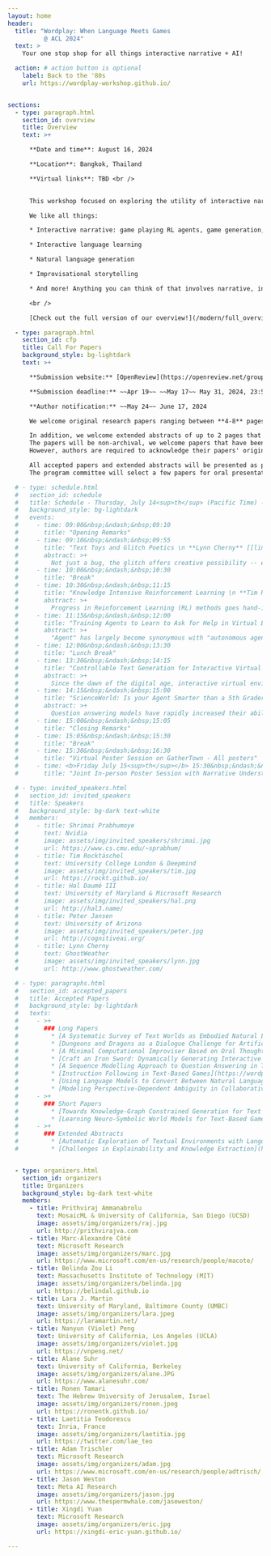 ```yaml
---
layout: home
header:
  title: "Wordplay: When Language Meets Games
          @ ACL 2024"
  text: >
    Your one stop shop for all things interactive narrative + AI!

  action: # action button is optional
    label: Back to the '80s
    url: https://wordplay-workshop.github.io/


sections:
  - type: paragraph.html
    section_id: overview
    title: Overview
    text: >+

      **Date and time**: August 16, 2024

      **Location**: Bangkok, Thailand

      **Virtual links**: TBD <br />
      

      This workshop focused on exploring the utility of interactive narratives, think everything from classic text-adventures like [Zork](http://textadventures.online/play/?story=http%3A%2F%2Fwww.ifarchive.org%2Fif-archive%2Fgames%2Fhugo%2Fhugozork.hex) to modern [Twine](https://twinery.org/) games, to fill a role as the learning environments of choice for language-based tasks including but not limited to storytelling. A few previous iterations of this workshop took place very successfully with hundreds of attendees, at NeurIPS 2018, NeurIPS 2020, & NAACL 2022. Since then, the community of people working in this area has rapidly increased. This workshop aims to be a centralized place where all researchers involved across a breadth of fields can interact and learn from each other. Furthermore, it will act as a showcase to the wider NLP/RL/Game communities on interactive narrative's place as a learning environment. The program will feature a collection of invited talks in addition to contributed talks and posters from each of these sections of the interactive narrative community and the wider NLP and RL communities.  <br />

      We like all things:

      * Interactive narrative: game playing RL agents, game generation, etc.

      * Interactive language learning

      * Natural language generation

      * Improvisational storytelling

      * And more! Anything you can think of that involves narrative, interactivity, and language!

      <br />

      [Check out the full version of our overview!](/modern/full_overview)

  - type: paragraph.html
    section_id: cfp
    title: Call For Papers
    background_style: bg-lightdark
    text: >+

      **Submission website:** [OpenReview](https://openreview.net/group?id=aclweb.org/ACL/2024/Workshop/Wordplay) 

      **Submission deadline:** ~~Apr 19~~ ~~May 17~~ May 31, 2024, 23:59 (Anywhere On Earth)

      **Author notification:** ~~May 24~~ June 17, 2024

      We welcome original research papers ranging between **4-8** pages in length (not including references or supplementary materials), formatted according to [the ACL 2023 style](https://acl-org.github.io/ACLPUB/formatting.html). Submissions should be in **.pdf** format. Since the review process is **double-blind**, all papers should be appropriately anonymised. Authors have the option of including supplementary manuscript containing further details of their work into **the same .pdf file**, it is entirely up to the reviewers to decide whether they wish to consult this additional material. Authors are strongly encouraged to make data and code publicly available whenever possible. The accepted papers will be posted on the workshop website and will not appear in the ACL proceedings.<br/>

      In addition, we welcome extended abstracts of up to 2 pages that describe open problems and challenges in this area.
      The papers will be non-archival, we welcome papers that have been published or submitted to other places.
      However, authors are required to acknowledge their papers' original appearance in such cases. <br/>

      All accepted papers and extended abstracts will be presented as posters.
      The program committee will select a few papers for oral presentation.

  # - type: schedule.html
  #   section_id: schedule
  #   title: Schedule - Thursday, July 14<sup>th</sup> (Pacific Time) - <a href="https://www.youtube.com/watch?v=XIQgB_MerAw">Live Session Recording</a>
  #   background_style: bg-lightdark
  #   events:
  #     - time: 09:00&nbsp;&ndash;&nbsp;09:10
  #       title: "Opening Remarks"
  #     - time: 09:10&nbsp;&ndash;&nbsp;09:55
  #       title: "Text Toys and Glitch Poetics \n **Lynn Cherny** [[link]](https://www.youtube.com/watch?v=XIQgB_MerAw&t=0)"
  #       abstract: >+
  #         Not just a bug, the glitch offers creative possibility -- especially in AI systems where we are travelers in a foggy latent space.  The glitch is usually a visual metaphor, but it is alive and well in text encodings too.  I'll talk about projects (mine and others') that explore neural spaces in poetic and game-like ways. Focusing on text play in this talk, we'll visit media collages, mistaken translations, cross-modal cutups, and the dusty bottoms of game databases in search of the uncanny glitch that make us laugh because it's true.
  #     - time: 10:00&nbsp;&ndash;&nbsp;10:30
  #       title: "Break"
  #     - time: 10:30&nbsp;&ndash;&nbsp;11:15
  #       title: "Knowledge Intensive Reinforcement Learning \n **Tim Rocktäschel** [[link]](https://www.youtube.com/watch?v=XIQgB_MerAw&t=5097)"
  #       abstract: >+
  #         Progress in Reinforcement Learning (RL) methods goes hand-in-hand with the development of challenging environments that test the limits of current approaches. While existing RL environments are either sufficiently complex or based on fast simulation, they are rarely both these things. Moreover, research in RL has predominantly focused on environments that can be approached tabula rasa, i.e., without agents requiring transfer of any domain or world knowledge outside of the simulated environment. I will talk about the NetHack Learning Environment (NLE), a scalable, procedurally generated, stochastic, rich, and challenging environment for research based on the popular single-player terminal-based rogue-like game, NetHack. We argue that NetHack is sufficiently complex to drive long-term research on problems such as exploration, planning, skill acquisition, and language-conditioned RL, while dramatically reducing the computational resources required to gather a large amount of experience. Interestingly, this game is extremely challenging even for human players who often need many years to solve it the first time and who generally consult external natural language knowledge sources like the NetHack Wiki to improve their skills. I will cover some of our recent work on utilizing language information in this challenging environment.
  #     - time: 11:15&nbsp;&ndash;&nbsp;12:00
  #       title: "Training Agents to Learn to Ask for Help in Virtual Environments \n **Hal Daumé III** [[link]](https://www.youtube.com/watch?v=XIQgB_MerAw&t=8456)"
  #       abstract: >+
  #         "Agent" has largely become synonymous with "autonomous agent", but I'll argue that scoping our study of agents to those that are fully autonomous is a mistake: instead, we should aim to train agents that can assist humans, and be assisted by humans. In line with this goal, I will describe recent and ongoing work in the space of assisted agent navigation, where agents can ask humans for help, and where they can describe their own behaviors. This talk will largely be based on joint work with Sudha Rao, Khanh Nguyen, Lingjun Zhao, and Yonatan Bisk.
  #     - time: 12:00&nbsp;&ndash;&nbsp;13:30
  #       title: "Lunch Break"
  #     - time: 13:30&nbsp;&ndash;&nbsp;14:15
  #       title: "Controllable Text Generation for Interactive Virtual Environments \n **Shrimai Prabhumoye** [[link]](https://youtu.be/XIQgB_MerAw?t=16409)"
  #       abstract: >+
  #         Since the dawn of the digital age, interactive virtual environments and electronic games have played a huge role in shaping our lives. Not only are they a source of entertainment but they also teach us important life skills such as strategic planning, collaboration, and problem solving. Therefore, online gamers expect their virtual environment to be aware of their situation (e.g., position in a game) and interact with them in natural language. In this talk, I describe novel techniques to generate text in a particular style. This talk provides an approach of generating engaging naturalistic conversation responses using knowledge generated by pre-trained language models, considering their recent success in a multitude of NLP tasks. The talk will conclude with exploring whether pretrained language models can be situated in these virtual spaces and generate dialogue in a zero-shot manner.
  #     - time: 14:15&nbsp;&ndash;&nbsp;15:00
  #       title: "ScienceWorld: Is your Agent Smarter than a 5th Grader? \n **Peter Jansen** [[link]](https://www.youtube.com/watch?v=XIQgB_MerAw&t=18727)"
  #       abstract: >+
  #         Question answering models have rapidly increased their ability to answer natural language questions in recent years, due in large part to large pre-trained neural network models called Language Models.  These language models have felled many benchmarks, including recently achieving an "A" grade on answering standardized multiple choice elementary science exams.  But how much do these language models truly know about elementary science, and how robust is their knowledge?  In this work, we present ScienceWorld, a new benchmark to test agents' scientific reasoning abilities.  ScienceWorld is an interactive text game environment that tasks agents with performing 30 tasks drawn from the elementary science curriculum, like melting ice, building simple electrical circuits, using pollinators to help grow fruits, or understanding dominant versus recessive genetic traits.  We show that current state-of-the-art language models that can easily answer elementary science questions, such as whether a metal fork is conductive or not, struggle when tasked to conduct an experiment to test this in a grounded, interactive environment, even with substantial training data.  This presents the question of whether current models are simply retrieving answers to questions by way of observing a large number of similar input examples, or if they have learned to reason about concepts in a reusable manner.  We hypothesize that agents need to be grounded in interactive environments to achieve such reasoning abilities.  Our experiments provide empirical evidence supporting this hypothesis -- showing that a 1.5 million parameter agent trained interactively for 100k steps outperforms an 11 billion parameter model statically trained for scientific question answering and reasoning via millions of expert demonstrations.
  #     - time: 15:00&nbsp;&ndash;&nbsp;15:05
  #       title: "Closing Remarks"
  #     - time: 15:05&nbsp;&ndash;&nbsp;15:30
  #       title: "Break"
  #     - time: 15:30&nbsp;&ndash;&nbsp;16:30
  #       title: "Virtual Poster Session on GatherTown - All posters"
  #     - time: <b>Friday July 15<sup>th</sup></b> 15:30&nbsp;&ndash;&nbsp;16:30
  #       title: "Joint In-person Poster Session with Narrative Understanding workshop - Regency ballroom on the 7<sup>th</sup> floor"

  # - type: invited_speakers.html
  #   section_id: invited_speakers
  #   title: Speakers
  #   background_style: bg-dark text-white
  #   members:
  #     - title: Shrimai Prabhumoye
  #       text: Nvidia
  #       image: assets/img/invited_speakers/shrimai.jpg
  #       url: https://www.cs.cmu.edu/~sprabhum/
  #     - title: Tim Rocktäschel
  #       text: University College London & Deepmind
  #       image: assets/img/invited_speakers/tim.jpg
  #       url: https://rockt.github.io/
  #     - title: Hal Daumé III
  #       text: University of Maryland & Microsoft Research
  #       image: assets/img/invited_speakers/hal.png
  #       url: http://hal3.name/
  #     - title: Peter Jansen
  #       text: University of Arizona
  #       image: assets/img/invited_speakers/peter.jpg
  #       url: http://cognitiveai.org/
  #     - title: Lynn Cherny
  #       text: GhostWeather
  #       image: assets/img/invited_speakers/lynn.jpg
  #       url: http://www.ghostweather.com/

  # - type: paragraphs.html
  #   section_id: accepted_papers
  #   title: Accepted Papers
  #   background_style: bg-lightdark
  #   texts:
  #     - >+
  #       ### Long Papers
  #         * [A Systematic Survey of Text Worlds as Embodied Natural Language Environments](https://wordplay-workshop.github.io/modern/assets/pdfs/3.pdf)
  #         * [Dungeons and Dragons as a Dialogue Challenge for Artificial Intelligence](https://wordplay-workshop.github.io/modern/assets/pdfs/4.pdf)
  #         * [A Minimal Computational Improviser Based on Oral Thought](https://wordplay-workshop.github.io/modern/assets/pdfs/5.pdf)
  #         * [Craft an Iron Sword: Dynamically Generating Interactive Game Characters by Prompting Large Language Models Tuned on Code](https://wordplay-workshop.github.io/modern/assets/pdfs/6.pdf)
  #         * [A Sequence Modelling Approach to Question Answering in Text-Based Games](https://wordplay-workshop.github.io/modern/assets/pdfs/8.pdf)
  #         * [Instruction Following in Text-Based Games](https://wordplay-workshop.github.io/modern/assets/pdfs/9.pdf)
  #         * [Using Language Models to Convert Between Natural Language and Game Commands](https://wordplay-workshop.github.io/modern/assets/pdfs/10.pdf)
  #         * [Modeling Perspective-Dependent Ambiguity in Collaborative Dialogue](https://wordplay-workshop.github.io/modern/assets/pdfs/12.pdf)
  #     - >+
  #       ### Short Papers
  #         * [Towards Knowledge-Graph Constrained Generation for Text Adventure Games](https://wordplay-workshop.github.io/modern/assets/pdfs/7.pdf)
  #         * [Learning Neuro-Symbolic World Models for Text-Based Game Playing Agents](https://wordplay-workshop.github.io/modern/assets/pdfs/14.pdf)
  #     - >+
  #       ### Extended Abstracts
  #         * [Automatic Exploration of Textual Environments with Language-Conditioned Autotelic Agents](https://wordplay-workshop.github.io/modern/assets/pdfs/11.pdf)
  #         * [Challenges in Explainability and Knowledge Extraction](https://wordplay-workshop.github.io/modern/assets/pdfs/13.pdf)


  - type: organizers.html
    section_id: organizers
    title: Organizers
    background_style: bg-dark text-white
    members:
      - title: Prithviraj Ammanabrolu
        text: MosaicML & University of California, San Diego (UCSD)
        image: assets/img/organizers/raj.jpg
        url: http://prithvirajva.com
      - title: Marc-Alexandre Côté
        text: Microsoft Research
        image: assets/img/organizers/marc.jpg
        url: https://www.microsoft.com/en-us/research/people/macote/
      - title: Belinda Zou Li
        text: Massachusetts Institute of Technology (MIT)
        image: assets/img/organizers/belinda.jpg
        url: https://belindal.github.io
      - title: Lara J. Martin
        text: University of Maryland, Baltimore County (UMBC)
        image: assets/img/organizers/lara.jpeg
        url: https://laramartin.net/
      - title: Nanyun (Violet) Peng
        text: University of California, Los Angeles (UCLA)
        image: assets/img/organizers/violet.jpg
        url: https://vnpeng.net/
      - title: Alane Suhr
        text: University of California, Berkeley
        image: assets/img/organizers/alane.JPG
        url: https://www.alanesuhr.com/
      - title: Ronen Tamari
        text: The Hebrew University of Jerusalem, Israel
        image: assets/img/organizers/ronen.jpeg
        url: https://ronentk.github.io/
      - title: Laetitia Teodorescu
        text: Inria, France
        image: assets/img/organizers/laetitia.jpg
        url: https://twitter.com/lae_teo
      - title: Adam Trischler
        text: Microsoft Research
        image: assets/img/organizers/adam.jpg
        url: https://www.microsoft.com/en-us/research/people/adtrisch/
      - title: Jason Weston
        text: Meta AI Research
        image: assets/img/organizers/jason.jpg
        url: https://www.thespermwhale.com/jaseweston/
      - title: Xingdi Yuan
        text: Microsoft Research
        image: assets/img/organizers/eric.jpg
        url: https://xingdi-eric-yuan.github.io/

---
```

